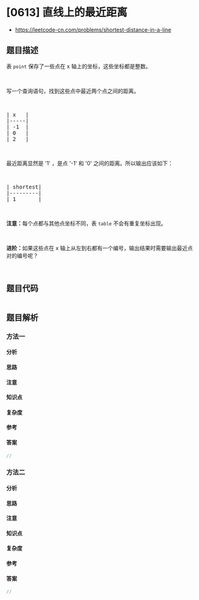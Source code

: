 

# [0613] 直线上的最近距离
* https://leetcode-cn.com/problems/shortest-distance-in-a-line


## 题目描述

<p>表&nbsp;<code>point</code>&nbsp;保存了一些点在 x 轴上的坐标，这些坐标都是整数。</p>

<p>&nbsp;</p>

<p>写一个查询语句，找到这些点中最近两个点之间的距离。</p>

<p>&nbsp;</p>

<pre>| x   |
|-----|
| -1  |
| 0   |
| 2   |
</pre>

<p>&nbsp;</p>

<p>最近距离显然是 &#39;1&#39; ，是点 &#39;-1&#39; 和 &#39;0&#39; 之间的距离。所以输出应该如下：</p>

<p>&nbsp;</p>

<pre>| shortest|
|---------|
| 1       |
</pre>

<p>&nbsp;</p>

<p><strong>注意：</strong>每个点都与其他点坐标不同，表&nbsp;<code>table</code>&nbsp;不会有重复坐标出现。</p>

<p>&nbsp;</p>

<p><strong>进阶：</strong>如果这些点在 x 轴上从左到右都有一个编号，输出结果时需要输出最近点对的编号呢？</p>

<p>&nbsp;</p>



## 题目代码

```cpp
```


## 题目解析


### 方法一

#### 分析

#### 思路

#### 注意

#### 知识点

#### 复杂度

#### 参考

#### 答案

```cpp
//
```


### 方法二

#### 分析

#### 思路

#### 注意

#### 知识点

#### 复杂度

#### 参考

#### 答案

```cpp
//
```


